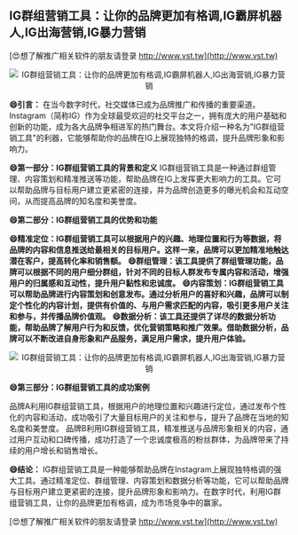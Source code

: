 ## **IG群组营销工具：让你的品牌更加有格调,IG霸屏机器人,IG出海营销,IG暴力营销**

[😍想了解推广相关软件的朋友请登录 http://www.vst.tw](http://www.vst.tw)

 <center><img src="https://vst.tw/MP4/tuiguang/png/6.png" alt="IG群组营销工具：让你的品牌更加有格调,IG霸屏机器人,IG出海营销,IG暴力营销"></center>

**😄引言：**
在当今数字时代，社交媒体已成为品牌推广和传播的重要渠道。Instagram（简称IG）作为全球最受欢迎的社交平台之一，拥有庞大的用户基础和创新的功能，成为各大品牌争相进军的热门舞台。本文将介绍一种名为"IG群组营销工具"的利器，它能够帮助你的品牌在IG上展现独特的格调，提升品牌形象和影响力。

**😄第一部分：IG群组营销工具的背景和定义**
IG群组营销工具是一种通过群组管理、内容策划和精准推送等功能，帮助品牌在IG上发挥更大影响力的工具。它可以帮助品牌与目标用户建立更紧密的连接，并为品牌创造更多的曝光机会和互动空间，从而提高品牌的知名度和美誉度。

**😄第二部分：IG群组营销工具的优势和功能**

**😄精准定位：IG群组营销工具可以根据用户的兴趣、地理位置和行为等数据，将品牌的内容和信息推送给最相关的目标用户。这样一来，品牌可以更加精准地触达潜在客户，提高转化率和销售额。**
**😄群组管理：该工具提供了群组管理功能，品牌可以根据不同的用户细分群组，针对不同的目标人群发布专属内容和活动，增强用户的归属感和互动性，提升用户黏性和忠诚度。**
**😄内容策划：IG群组营销工具可以帮助品牌进行内容策划和创意发布。通过分析用户的喜好和兴趣，品牌可以制定个性化的内容计划，提供有价值的、与用户需求匹配的内容，吸引更多用户关注和参与，并传播品牌价值观。**
**😄数据分析：该工具还提供了详尽的数据分析功能，帮助品牌了解用户行为和反馈，优化营销策略和推广效果。借助数据分析，品牌可以不断改进自身形象和产品服务，满足用户需求，提升用户体验。**

 <center><img src="https://vst.tw/MP4/tuiguang/png/2.png" alt="IG群组营销工具：让你的品牌更加有格调,IG霸屏机器人,IG出海营销,IG暴力营销"></center>

**😄第三部分：IG群组营销工具的成功案例**

品牌A利用IG群组营销工具，根据用户的地理位置和兴趣进行定位，通过发布个性化的内容和活动，成功吸引了大量目标用户的关注和参与，提升了品牌在当地的知名度和美誉度。
品牌B利用IG群组营销工具，精准推送与品牌形象相关的内容，通过用户互动和口碑传播，成功打造了一个忠诚度极高的粉丝群体，为品牌带来了持续的用户增长和销售增长。

**😄结论：**
IG群组营销工具是一种能够帮助品牌在Instagram上展现独特格调的强大工具。通过精准定位、群组管理、内容策划和数据分析等功能，它可以帮助品牌与目标用户建立更紧密的连接，提升品牌形象和影响力。在数字时代，利用IG群组营销工具，让你的品牌更加有格调，成为市场竞争中的赢家。

[😍想了解推广相关软件的朋友请登录 http://www.vst.tw](http://www.vst.tw)



